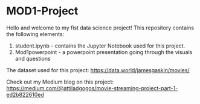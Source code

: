 # MOD1-Project

Hello and welcome to my fist data science project! This repository contains the following elements:

1. student.ipynb - contains the Jupyter Notebook used for this project.
2. Mod1powerpoint - a powerpoint presentation going through the visuals and questions

The dataset used for this project:
https://data.world/jamesgaskin/movies/

Check out my Medium blog on this project:
https://medium.com/@attiladgogos/movie-streaming-project-part-1-ed2b822610ed
